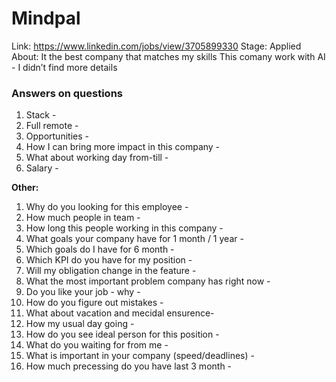 # Mindpal

Link: https://www.linkedin.com/jobs/view/3705899330
Stage: Applied
About: It the best company that matches my skills 
This comany work with AI - I didn’t find more details

### Answers on questions

1. Stack - 
2. Full remote - 
3. Opportunities - 
4. How I can bring more impact in this company - 
5. What about working day from-till - 
6. Salary - 

**Other:**

1. Why do you looking for this employee - 
2. How much people in team - 
3. How long this people working in this company - 
4. What goals your company have for 1 month / 1 year - 
5. Which goals do I have for 6 month - 
6. Which KPI do you have for my position - 
7. Will my obligation change in the feature - 
8. What the most important problem company has right now - 
9. Do you like your job - why - 
10. How do you figure out mistakes - 
11. What about vacation and mecidal ensurence- 
12. How my usual day going - 
13. How do you see ideal person for this position - 
14. What do you waiting for from me - 
15. What is important in your company (speed/deadlines) - 
16. How much precessing do you have last 3 month -